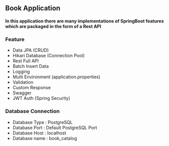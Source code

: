 ## Book Application
#### In this application there are many implementations of SpringBoot features which are packaged in the form of a Rest API 

### Feature
- Data JPA (CRUD)
- Hikari Database (Connection Pool)
- Rest Full API
- Batch Insert Data
- Logging
- Multi Environment (application.properties)
- Validation
- Custom Response
- Swagger
- JWT Auth (Spring Security)

### Database Connection
- Database Type : PostgreSQL
- Database Port : Default PostgreSQL Port
- Database Host : localhost
- Database name : book_catalog
